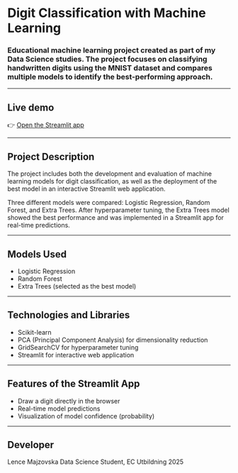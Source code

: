 # Digit Classification with Machine Learning

### Educational machine learning project created as part of my Data Science studies. The project focuses on classifying handwritten digits using the MNIST dataset and compares multiple models to identify the best-performing approach.

---

## Live demo
👉 [Open the Streamlit app](https://ds24ml-8r59cjjwdshqsdstsrp7ig.streamlit.app)

---

## Project Description

The project includes both the development and evaluation of machine learning models for digit classification, as well as the deployment of the best model in an interactive Streamlit web application.

Three different models were compared: Logistic Regression, Random Forest, and Extra Trees. After hyperparameter tuning, the Extra Trees model showed the best performance and was implemented in a Streamlit app for real-time predictions.

---

## Models Used

- Logistic Regression
- Random Forest
- Extra Trees (selected as the best model)

---

## Technologies and Libraries

- Scikit-learn
- PCA (Principal Component Analysis) for dimensionality reduction
- GridSearchCV for hyperparameter tuning
- Streamlit for interactive web application

---

## Features of the Streamlit App

- Draw a digit directly in the browser
- Real-time model predictions
- Visualization of model confidence (probability)

---

## Developer

Lence Majzovska
Data Science Student, EC Utbildning 2025

